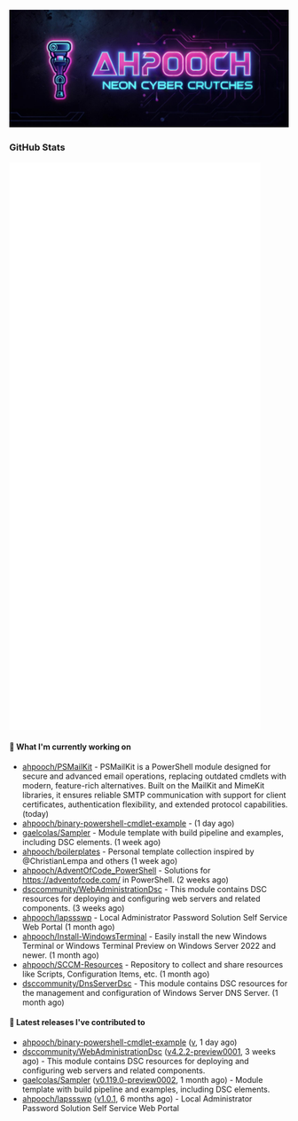 <p align="center"><img src="https://raw.githubusercontent.com/ahpooch/ahpooch/main/ahpooch_NeonCyberCrutches.jpeg" />

### GitHub Stats
<p align="left"><img src="https://raw.githubusercontent.com/ahpooch/ahpooch/main/github-metrics.svg" /></p>

#### 👷 What I'm currently working on

- [ahpooch/PSMailKit](https://github.com/ahpooch/PSMailKit) - PSMailKit is a PowerShell module designed for secure and advanced email operations, replacing outdated cmdlets with modern, feature-rich alternatives. Built on the MailKit and MimeKit libraries, it ensures reliable SMTP communication with support for client certificates, authentication flexibility, and extended protocol capabilities. (today)
- [ahpooch/binary-powershell-cmdlet-example](https://github.com/ahpooch/binary-powershell-cmdlet-example) -  (1 day ago)
- [gaelcolas/Sampler](https://github.com/gaelcolas/Sampler) - Module template with build pipeline and examples, including DSC elements. (1 week ago)
- [ahpooch/boilerplates](https://github.com/ahpooch/boilerplates) - Personal template collection inspired by @ChristianLempa and others (1 week ago)
- [ahpooch/AdventOfCode_PowerShell](https://github.com/ahpooch/AdventOfCode_PowerShell) - Solutions for https://adventofcode.com/ in PowerShell. (2 weeks ago)
- [dsccommunity/WebAdministrationDsc](https://github.com/dsccommunity/WebAdministrationDsc) - This module contains DSC resources for deploying and configuring web servers and related components. (3 weeks ago)
- [ahpooch/lapssswp](https://github.com/ahpooch/lapssswp) - Local Administrator Password Solution Self Service Web Portal (1 month ago)
- [ahpooch/Install-WindowsTerminal](https://github.com/ahpooch/Install-WindowsTerminal) - Easily install the new Windows Terminal or Windows Terminal Preview on Windows Server 2022 and newer. (1 month ago)
- [ahpooch/SCCM-Resources](https://github.com/ahpooch/SCCM-Resources) - Repository to collect and share resources like Scripts, Configuration Items, etc. (1 month ago)
- [dsccommunity/DnsServerDsc](https://github.com/dsccommunity/DnsServerDsc) - This module contains DSC resources for the management and configuration of Windows Server DNS Server. (1 month ago)

#### 🚀 Latest releases I've contributed to

- [ahpooch/binary-powershell-cmdlet-example](https://github.com/ahpooch/binary-powershell-cmdlet-example) ([v](https://github.com/ahpooch/binary-powershell-cmdlet-example/releases/tag/v), 1 day ago)
- [dsccommunity/WebAdministrationDsc](https://github.com/dsccommunity/WebAdministrationDsc) ([v4.2.2-preview0001](https://github.com/dsccommunity/WebAdministrationDsc/releases/tag/v4.2.2-preview0001), 3 weeks ago) - This module contains DSC resources for deploying and configuring web servers and related components.
- [gaelcolas/Sampler](https://github.com/gaelcolas/Sampler) ([v0.119.0-preview0002](https://github.com/gaelcolas/Sampler/releases/tag/v0.119.0-preview0002), 1 month ago) - Module template with build pipeline and examples, including DSC elements.
- [ahpooch/lapssswp](https://github.com/ahpooch/lapssswp) ([v1.0.1](https://github.com/ahpooch/lapssswp/releases/tag/v1.0.1), 6 months ago) - Local Administrator Password Solution Self Service Web Portal
